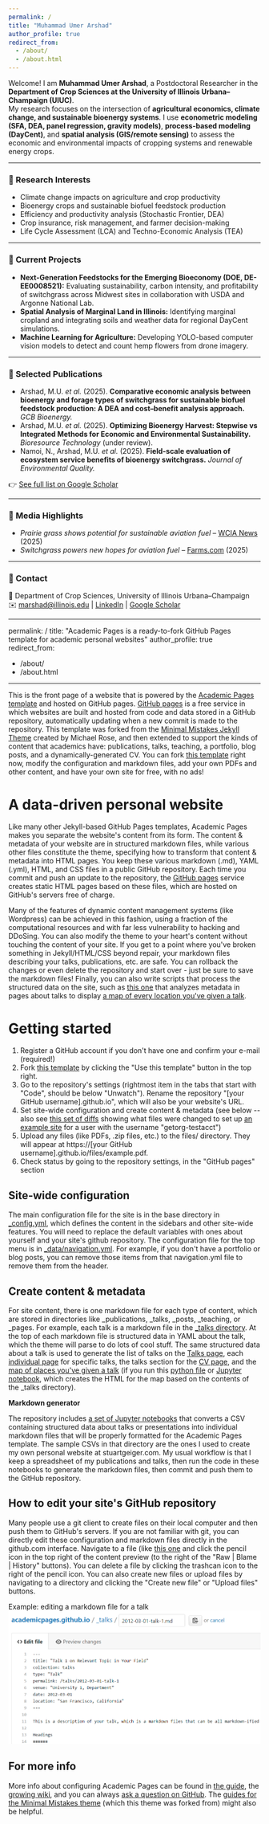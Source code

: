 ```yaml
---
permalink: /
title: "Muhammad Umer Arshad"
author_profile: true
redirect_from: 
  - /about/
  - /about.html
---
```


Welcome! I am **Muhammad Umer Arshad**, a Postdoctoral Researcher in the **Department of Crop Sciences at the University of Illinois Urbana–Champaign (UIUC)**.  
My research focuses on the intersection of **agricultural economics, climate change, and sustainable bioenergy systems**. I use **econometric modeling (SFA, DEA, panel regression, gravity models)**, **process-based modeling (DayCent)**, and **spatial analysis (GIS/remote sensing)** to assess the economic and environmental impacts of cropping systems and renewable energy crops.  

---

### 🔹 Research Interests
- Climate change impacts on agriculture and crop productivity  
- Bioenergy crops and sustainable biofuel feedstock production  
- Efficiency and productivity analysis (Stochastic Frontier, DEA)  
- Crop insurance, risk management, and farmer decision-making  
- Life Cycle Assessment (LCA) and Techno-Economic Analysis (TEA)  

---

### 🔹 Current Projects
- **Next-Generation Feedstocks for the Emerging Bioeconomy (DOE, DE-EE0008521):** Evaluating sustainability, carbon intensity, and profitability of switchgrass across Midwest sites in collaboration with USDA and Argonne National Lab.  
- **Spatial Analysis of Marginal Land in Illinois:** Identifying marginal cropland and integrating soils and weather data for regional DayCent simulations.  
- **Machine Learning for Agriculture:** Developing YOLO-based computer vision models to detect and count hemp flowers from drone imagery.  

---

### 🔹 Selected Publications
- Arshad, M.U. *et al.* (2025). **Comparative economic analysis between bioenergy and forage types of switchgrass for sustainable biofuel feedstock production: A DEA and cost–benefit analysis approach.** *GCB Bioenergy.*  
- Arshad, M.U. *et al.* (2025). **Optimizing Bioenergy Harvest: Stepwise vs Integrated Methods for Economic and Environmental Sustainability.** *Bioresource Technology* (under review).  
- Namoi, N., Arshad, M.U. *et al.* (2025). **Field-scale evaluation of ecosystem service benefits of bioenergy switchgrass.** *Journal of Environmental Quality.*  

👉 [See full list on Google Scholar](https://scholar.google.com/citations?user=iQbRc7kAAAAJ&hl=en)  

---

### 🔹 Media Highlights
- *Prairie grass shows potential for sustainable aviation fuel* – [WCIA News](https://www.wcia.com/news/champaign-county/prairie-grass-shows-potential-for-sustainable-aviation-fuel-u-of-i-scientists/) (2025)  
- *Switchgrass powers new hopes for aviation fuel* – [Farms.com](https://m.farms.com/news/switchgrass-powers-new-hopes-for-aviation-fuel-226398.aspx) (2025)  

---

### 🔹 Contact
📍 Department of Crop Sciences, University of Illinois Urbana–Champaign  
✉️ marshad@illinois.edu | [LinkedIn](https://www.linkedin.com/in/arshadumer/) | [Google Scholar](https://scholar.google.com/citations?user=iQbRc7kAAAAJ&hl=en)  

---

permalink: /
title: "Academic Pages is a ready-to-fork GitHub Pages template for academic personal websites"
author_profile: true
redirect_from: 
  - /about/
  - /about.html
---

This is the front page of a website that is powered by the [Academic Pages template](https://github.com/academicpages/academicpages.github.io) and hosted on GitHub pages. [GitHub pages](https://pages.github.com) is a free service in which websites are built and hosted from code and data stored in a GitHub repository, automatically updating when a new commit is made to the repository. This template was forked from the [Minimal Mistakes Jekyll Theme](https://mmistakes.github.io/minimal-mistakes/) created by Michael Rose, and then extended to support the kinds of content that academics have: publications, talks, teaching, a portfolio, blog posts, and a dynamically-generated CV. You can fork [this template](https://github.com/academicpages/academicpages.github.io) right now, modify the configuration and markdown files, add your own PDFs and other content, and have your own site for free, with no ads!

A data-driven personal website
======
Like many other Jekyll-based GitHub Pages templates, Academic Pages makes you separate the website's content from its form. The content & metadata of your website are in structured markdown files, while various other files constitute the theme, specifying how to transform that content & metadata into HTML pages. You keep these various markdown (.md), YAML (.yml), HTML, and CSS files in a public GitHub repository. Each time you commit and push an update to the repository, the [GitHub pages](https://pages.github.com/) service creates static HTML pages based on these files, which are hosted on GitHub's servers free of charge.

Many of the features of dynamic content management systems (like Wordpress) can be achieved in this fashion, using a fraction of the computational resources and with far less vulnerability to hacking and DDoSing. You can also modify the theme to your heart's content without touching the content of your site. If you get to a point where you've broken something in Jekyll/HTML/CSS beyond repair, your markdown files describing your talks, publications, etc. are safe. You can rollback the changes or even delete the repository and start over - just be sure to save the markdown files! Finally, you can also write scripts that process the structured data on the site, such as [this one](https://github.com/academicpages/academicpages.github.io/blob/master/talkmap.ipynb) that analyzes metadata in pages about talks to display [a map of every location you've given a talk](https://academicpages.github.io/talkmap.html).

Getting started
======
1. Register a GitHub account if you don't have one and confirm your e-mail (required!)
1. Fork [this template](https://github.com/academicpages/academicpages.github.io) by clicking the "Use this template" button in the top right. 
1. Go to the repository's settings (rightmost item in the tabs that start with "Code", should be below "Unwatch"). Rename the repository "[your GitHub username].github.io", which will also be your website's URL.
1. Set site-wide configuration and create content & metadata (see below -- also see [this set of diffs](http://archive.is/3TPas) showing what files were changed to set up [an example site](https://getorg-testacct.github.io) for a user with the username "getorg-testacct")
1. Upload any files (like PDFs, .zip files, etc.) to the files/ directory. They will appear at https://[your GitHub username].github.io/files/example.pdf.  
1. Check status by going to the repository settings, in the "GitHub pages" section

Site-wide configuration
------
The main configuration file for the site is in the base directory in [_config.yml](https://github.com/academicpages/academicpages.github.io/blob/master/_config.yml), which defines the content in the sidebars and other site-wide features. You will need to replace the default variables with ones about yourself and your site's github repository. The configuration file for the top menu is in [_data/navigation.yml](https://github.com/academicpages/academicpages.github.io/blob/master/_data/navigation.yml). For example, if you don't have a portfolio or blog posts, you can remove those items from that navigation.yml file to remove them from the header. 

Create content & metadata
------
For site content, there is one markdown file for each type of content, which are stored in directories like _publications, _talks, _posts, _teaching, or _pages. For example, each talk is a markdown file in the [_talks directory](https://github.com/academicpages/academicpages.github.io/tree/master/_talks). At the top of each markdown file is structured data in YAML about the talk, which the theme will parse to do lots of cool stuff. The same structured data about a talk is used to generate the list of talks on the [Talks page](https://academicpages.github.io/talks), each [individual page](https://academicpages.github.io/talks/2012-03-01-talk-1) for specific talks, the talks section for the [CV page](https://academicpages.github.io/cv), and the [map of places you've given a talk](https://academicpages.github.io/talkmap.html) (if you run this [python file](https://github.com/academicpages/academicpages.github.io/blob/master/talkmap.py) or [Jupyter notebook](https://github.com/academicpages/academicpages.github.io/blob/master/talkmap.ipynb), which creates the HTML for the map based on the contents of the _talks directory).

**Markdown generator**

The repository includes [a set of Jupyter notebooks](https://github.com/academicpages/academicpages.github.io/tree/master/markdown_generator
) that converts a CSV containing structured data about talks or presentations into individual markdown files that will be properly formatted for the Academic Pages template. The sample CSVs in that directory are the ones I used to create my own personal website at stuartgeiger.com. My usual workflow is that I keep a spreadsheet of my publications and talks, then run the code in these notebooks to generate the markdown files, then commit and push them to the GitHub repository.

How to edit your site's GitHub repository
------
Many people use a git client to create files on their local computer and then push them to GitHub's servers. If you are not familiar with git, you can directly edit these configuration and markdown files directly in the github.com interface. Navigate to a file (like [this one](https://github.com/academicpages/academicpages.github.io/blob/master/_talks/2012-03-01-talk-1.md) and click the pencil icon in the top right of the content preview (to the right of the "Raw | Blame | History" buttons). You can delete a file by clicking the trashcan icon to the right of the pencil icon. You can also create new files or upload files by navigating to a directory and clicking the "Create new file" or "Upload files" buttons. 

Example: editing a markdown file for a talk
![Editing a markdown file for a talk](/images/editing-talk.png)

For more info
------
More info about configuring Academic Pages can be found in [the guide](https://academicpages.github.io/markdown/), the [growing wiki](https://github.com/academicpages/academicpages.github.io/wiki), and you can always [ask a question on GitHub](https://github.com/academicpages/academicpages.github.io/discussions). The [guides for the Minimal Mistakes theme](https://mmistakes.github.io/minimal-mistakes/docs/configuration/) (which this theme was forked from) might also be helpful.
